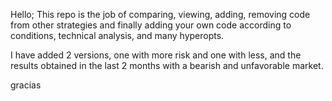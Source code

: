 Hello;
This repo is the job of comparing, viewing, adding, removing code from other strategies and finally adding your own code according to conditions, technical analysis, and many hyperopts.

I have added 2 versions, one with more risk and one with less, and the results obtained in the last 2 months with a bearish and unfavorable market.

gracias

